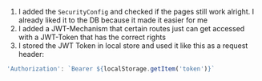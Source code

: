 1. I added the `SecurityConfig` and checked if the pages still work alright. I already liked it to the DB because it made it easier for me
2. I added a JWT-Mechanism that certain routes just can get accessed with a JWT-Token that has the correct rights
3. I stored the JWT Token in local store and used it like this as a request header: 
```js
'Authorization': `Bearer ${localStorage.getItem('token')}`
```
